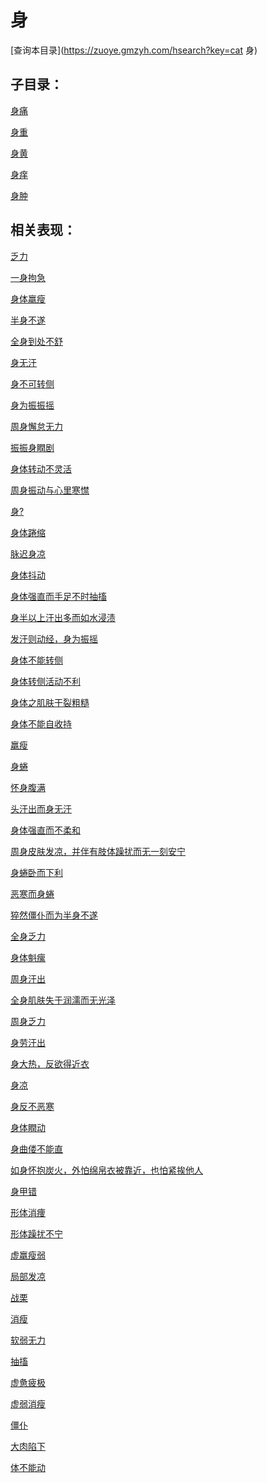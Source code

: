 # 身
[查询本目录](https://zuoye.gmzyh.com/hsearch?key=cat 身)

## 子目录：
[身痛](https://www.gmzyjc.com/read/biaoxian/cat_身痛.md)
[身重](https://www.gmzyjc.com/read/biaoxian/cat_身重.md)
[身黄](https://www.gmzyjc.com/read/biaoxian/cat_身黄.md)
[身痒](https://www.gmzyjc.com/read/biaoxian/cat_身痒.md)
[身肿](https://www.gmzyjc.com/read/biaoxian/cat_身肿.md)
## 相关表现：

[乏力](https://zuoye.gmzyh.com/search?key=乏力)
[一身拘急](https://zuoye.gmzyh.com/search?key=一身拘急)
[身体羸瘦](https://zuoye.gmzyh.com/search?key=身体羸瘦)
[半身不遂](https://zuoye.gmzyh.com/search?key=半身不遂)
[全身到处不舒](https://zuoye.gmzyh.com/search?key=全身到处不舒)
[身无汗](https://zuoye.gmzyh.com/search?key=身无汗)
[身不可转侧](https://zuoye.gmzyh.com/search?key=身不可转侧)
[身为振振摇](https://zuoye.gmzyh.com/search?key=身为振振摇)
[周身懈怠无力](https://zuoye.gmzyh.com/search?key=周身懈怠无力)
[振振身瞤剧](https://zuoye.gmzyh.com/search?key=振振身瞤剧)
[身体转动不灵活](https://zuoye.gmzyh.com/search?key=身体转动不灵活)
[周身振动与心里寒㦗](https://zuoye.gmzyh.com/search?key=周身振动与心里寒㦗)
[身?](https://zuoye.gmzyh.com/search?key=身?)
[身体踡缩](https://zuoye.gmzyh.com/search?key=身体踡缩)
[脉迟身凉](https://zuoye.gmzyh.com/search?key=脉迟身凉)
[身体抖动](https://zuoye.gmzyh.com/search?key=身体抖动)
[身体强直而手足不时抽搐](https://zuoye.gmzyh.com/search?key=身体强直而手足不时抽搐)
[身半以上汗出多而如水浸渍](https://zuoye.gmzyh.com/search?key=身半以上汗出多而如水浸渍)
[发汗则动经，身为振摇](https://zuoye.gmzyh.com/search?key=发汗则动经，身为振摇)
[身体不能转侧](https://zuoye.gmzyh.com/search?key=身体不能转侧)
[身体转侧活动不利](https://zuoye.gmzyh.com/search?key=身体转侧活动不利)
[身体之肌肤干裂粗糙](https://zuoye.gmzyh.com/search?key=身体之肌肤干裂粗糙)
[身体不能自收持](https://zuoye.gmzyh.com/search?key=身体不能自收持)
[羸瘦](https://zuoye.gmzyh.com/search?key=羸瘦)
[身蜷](https://zuoye.gmzyh.com/search?key=身蜷)
[怀身腹满](https://zuoye.gmzyh.com/search?key=怀身腹满)
[头汗出而身无汗](https://zuoye.gmzyh.com/search?key=头汗出而身无汗)
[身体强直而不柔和](https://zuoye.gmzyh.com/search?key=身体强直而不柔和)
[周身皮肤发凉，并伴有肢体躁扰而无一刻安宁](https://zuoye.gmzyh.com/search?key=周身皮肤发凉，并伴有肢体躁扰而无一刻安宁)
[身蜷卧而下利](https://zuoye.gmzyh.com/search?key=身蜷卧而下利)
[恶寒而身蜷](https://zuoye.gmzyh.com/search?key=恶寒而身蜷)
[猝然僵仆而为半身不遂](https://zuoye.gmzyh.com/search?key=猝然僵仆而为半身不遂)
[全身乏力](https://zuoye.gmzyh.com/search?key=全身乏力)
[身体魁瘰](https://zuoye.gmzyh.com/search?key=身体魁瘰)
[周身汗出](https://zuoye.gmzyh.com/search?key=周身汗出)
[全身肌肤失于润濡而无光泽](https://zuoye.gmzyh.com/search?key=全身肌肤失于润濡而无光泽)
[周身乏力](https://zuoye.gmzyh.com/search?key=周身乏力)
[身劳汗出](https://zuoye.gmzyh.com/search?key=身劳汗出)
[身大热，反欲得近衣](https://zuoye.gmzyh.com/search?key=身大热，反欲得近衣)
[身凉](https://zuoye.gmzyh.com/search?key=身凉)
[身反不恶寒](https://zuoye.gmzyh.com/search?key=身反不恶寒)
[身体瞤动](https://zuoye.gmzyh.com/search?key=身体瞤动)
[身曲偻不能直](https://zuoye.gmzyh.com/search?key=身曲偻不能直)
[如身怀抱炭火，外怕绵帛衣被靠近，也怕紧挨他人](https://zuoye.gmzyh.com/search?key=如身怀抱炭火，外怕绵帛衣被靠近，也怕紧挨他人)
[身甲错](https://zuoye.gmzyh.com/search?key=身甲错)
[形体消痩](https://zuoye.gmzyh.com/search?key=形体消痩)
[形体躁扰不宁](https://zuoye.gmzyh.com/search?key=形体躁扰不宁)
[虚羸瘦弱](https://zuoye.gmzyh.com/search?key=虚羸瘦弱)
[局部发凉](https://zuoye.gmzyh.com/search?key=局部发凉)
[战栗](https://zuoye.gmzyh.com/search?key=战栗)
[消瘦](https://zuoye.gmzyh.com/search?key=消瘦)
[软弱无力](https://zuoye.gmzyh.com/search?key=软弱无力)
[抽搐](https://zuoye.gmzyh.com/search?key=抽搐)
[虚惫疲极](https://zuoye.gmzyh.com/search?key=虚惫疲极)
[虚弱消瘦](https://zuoye.gmzyh.com/search?key=虚弱消瘦)
[僵仆](https://zuoye.gmzyh.com/search?key=僵仆)
[大肉陷下](https://zuoye.gmzyh.com/search?key=大肉陷下)
[体不能动](https://zuoye.gmzyh.com/search?key=体不能动)
